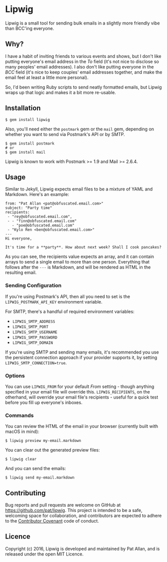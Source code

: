 # Lipwig

Lipwig is a small tool for sending bulk emails in a slightly more friendly vibe than BCC'ing everyone.

## Why?

I have a habit of inviting friends to various events and shows, but I don't like putting everyone's email address in the _To_ field (it's not nice to disclose so many peoples' email addresses). I also don't like putting everyone in the _BCC_ field (it's nice to keep couples' email addresses together, and make the email feel at least a little more personal).

So, I'd been writing Ruby scripts to send neatly formatted emails, but Lipwig wraps up that logic and makes it a bit more re-usable.

## Installation

    $ gem install lipwig

Also, you'll need either the `postmark` gem or the `mail` gem, depending on whether you want to send via Postmark's API or by SMTP.

    $ gem install postmark
    # or
    $ gem install mail

Lipwig is known to work with Postmark >= 1.9 and Mail >= 2.6.4.

## Usage

Similar to Jekyll, Lipwig expects email files to be a mixture of YAML and Markdown. Here's an example:

    from: "Pat Allan <pat@obfuscated.email.com>"
    subject: "Party time"
    recipients:
     - "rey@obfuscated.email.com",
     - - "finn@obfuscated.email.com"
       - "poe@obfuscated.email.com"
     - "Kylo Ren <ben@obfuscated.email.com>"
    ---
    Hi everyone,

    It's time for a **party**. How about next week? Shall I cook pancakes?

As you can see, the recipients value expects an array, and it can contain arrays to send a single email to more than one person. Everything that follows after the `---` is Markdown, and will be rendered as HTML in the resulting email.

### Sending Configuration

If you're using Postmark's API, then all you need to set is the `LIPWIG_POSTMARK_API_KEY` environment variable.

For SMTP, there's a handful of required environment variables:

* `LIPWIG_SMTP_ADDRESS`
* `LIPWIG_SMTP_PORT`
* `LIPWIG_SMTP_USERNAME`
* `LIPWIG_SMTP_PASSWORD`
* `LIPWIG_SMTP_DOMAIN`

If you're using SMTP and sending many emails, it's recommended you use the persistent connection approach if your provider supports it, by setting `LIPWIG_SMTP_CONNECTION=true`.

### Options

You can use `LIPWIG_FROM` for your default _From_ setting - though anything specified in your email file will override this. `LIPWIG_RECIPIENTS`, on the otherhand, will override your email file's recipients - useful for a quick test before you fill up everyone's inboxes.

### Commands

You can review the HTML of the email in your browser (currently built with macOS in mind):

    $ lipwig preview my-email.markdown

You can clear out the generated preview files:

    $ lipwig clear

And you can send the emails:

    $ lipwig send my-email.markdown

## Contributing

Bug reports and pull requests are welcome on GitHub at https://github.com/pat/lipwig. This project is intended to be a safe, welcoming space for collaboration, and contributors are expected to adhere to the [Contributor Covenant](http://contributor-covenant.org) code of conduct.

## Licence

Copyright (c) 2016, Lipwig is developed and maintained by Pat Allan, and is
released under the open MIT Licence.
